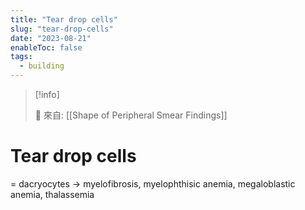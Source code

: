 ```yaml
---
title: "Tear drop cells"
slug: "tear-drop-cells"
date: "2023-08-21"
enableToc: false
tags:
  - building
---
```


> [!info]
>
> 🌱 來自: [[Shape of Peripheral Smear Findings]]

# Tear drop cells

= dacryocytes → myelofibrosis, myelophthisic anemia, megaloblastic anemia, thalassemia
